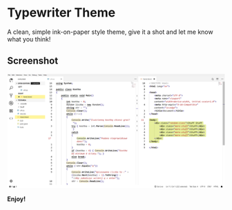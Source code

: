 # Typewriter Theme

A clean, simple ink-on-paper style theme, give it a shot and let me know what you think!

## Screenshot

![](screenshot.png)

**Enjoy!**
